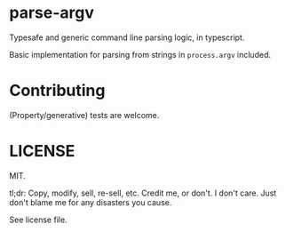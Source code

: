 # parse-argv

Typesafe and generic command line parsing logic, in typescript.

Basic implementation for parsing from strings in `process.argv` included.

# Contributing

(Property/generative) tests are welcome.

# LICENSE

MIT.

tl;dr: Copy, modify, sell, re-sell, etc. Credit me, or don't. I don't care. Just don't blame me for any disasters you cause.

See license file.
